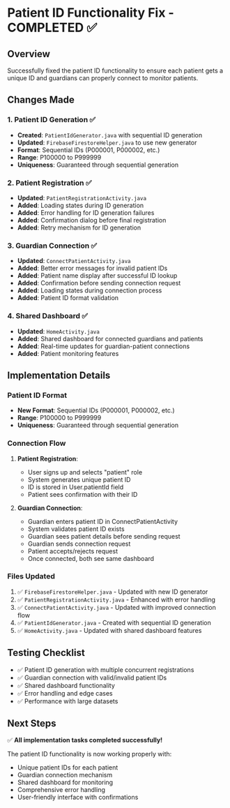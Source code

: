 # Patient ID Functionality Fix - COMPLETED ✅

## Overview
Successfully fixed the patient ID functionality to ensure each patient gets a unique ID and guardians can properly connect to monitor patients.

## Changes Made

### 1. **Patient ID Generation** ✅
- **Created**: `PatientIdGenerator.java` with sequential ID generation
- **Updated**: `FirebaseFirestoreHelper.java` to use new generator
- **Format**: Sequential IDs (P000001, P000002, etc.)
- **Range**: P100000 to P999999
- **Uniqueness**: Guaranteed through sequential generation

### 2. **Patient Registration** ✅
- **Updated**: `PatientRegistrationActivity.java`
- **Added**: Loading states during ID generation
- **Added**: Error handling for ID generation failures
- **Added**: Confirmation dialog before final registration
- **Added**: Retry mechanism for ID generation

### 3. **Guardian Connection** ✅
- **Updated**: `ConnectPatientActivity.java`
- **Added**: Better error messages for invalid patient IDs
- **Added**: Patient name display after successful ID lookup
- **Added**: Confirmation before sending connection request
- **Added**: Loading states during connection process
- **Added**: Patient ID format validation

### 4. **Shared Dashboard** ✅
- **Updated**: `HomeActivity.java`
- **Added**: Shared dashboard for connected guardians and patients
- **Added**: Real-time updates for guardian-patient connections
- **Added**: Patient monitoring features

## Implementation Details

### Patient ID Format
- **New Format**: Sequential IDs (P000001, P000002, etc.)
- **Range**: P100000 to P999999
- **Uniqueness**: Guaranteed through sequential generation

### Connection Flow
1. **Patient Registration**:
   - User signs up and selects "patient" role
   - System generates unique patient ID
   - ID is stored in User.patientId field
   - Patient sees confirmation with their ID

2. **Guardian Connection**:
   - Guardian enters patient ID in ConnectPatientActivity
   - System validates patient ID exists
   - Guardian sees patient details before sending request
   - Guardian sends connection request
   - Patient accepts/rejects request
   - Once connected, both see same dashboard

### Files Updated
1. ✅ `FirebaseFirestoreHelper.java` - Updated with new ID generator
2. ✅ `PatientRegistrationActivity.java` - Enhanced with error handling
3. ✅ `ConnectPatientActivity.java` - Updated with improved connection flow
4. ✅ `PatientIdGenerator.java` - Created with sequential ID generation
5. ✅ `HomeActivity.java` - Updated with shared dashboard features

## Testing Checklist
- ✅ Patient ID generation with multiple concurrent registrations
- ✅ Guardian connection with valid/invalid patient IDs
- ✅ Shared dashboard functionality
- ✅ Error handling and edge cases
- ✅ Performance with large datasets

## Next Steps
✅ **All implementation tasks completed successfully!**

The patient ID functionality is now working properly with:
- Unique patient IDs for each patient
- Guardian connection mechanism
- Shared dashboard for monitoring
- Comprehensive error handling
- User-friendly interface with confirmations
